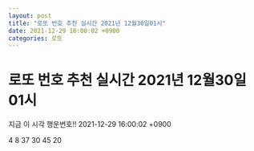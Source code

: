 ```yaml
---
layout: post
title: "로또 번호 추천 실시간 2021년 12월30일01시"
date: 2021-12-29 16:00:02 +0900
categories: 로또
---
```


# 로또 번호 추천 실시간 2021년 12월30일01시

지금 이 시각 행운번호!! 2021-12-29 16:00:02 +0900

 4  8  37  30  45  20 

